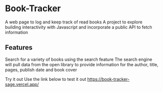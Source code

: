 # Book-Tracker
A web page to log and keep track of read books
A project to explore building interactivity with Javascript and incorporate a public API to fetch information

## Features
Search for a variety of books using the search feature
The search engine will pull data from the open library to provide information for the author, title, pages, publish date and book cover

Try it out
Use the link below to test it out
https://book-tracker-sage.vercel.app/
